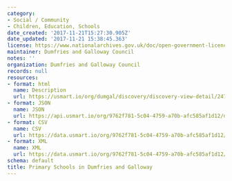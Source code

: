 ```yaml
---
category:
- Social / Community
- Children, Education, Schools
date_created: '2017-11-21T15:27:30.905Z'
date_updated: '2017-11-21 15:38:45.363'
license: https://www.nationalarchives.gov.uk/doc/open-government-licence/version/3/
maintainer: Dumfries and Galloway Council
notes: ''
organization: Dumfries and Galloway Council
records: null
resources:
- format: html
  name: Description
  url: https://usmart.io/org/dumgal/discovery/discovery-view-detail/247a79cc-bd65-43c5-8b3b-26d463febe36
- format: JSON
  name: JSON
  url: https://api.usmart.io/org/9762f781-5c04-4759-a70b-afc585af1d12/d1d37cf0-246c-4f67-bcc2-4ab9fbc351ae/1/urql
- format: CSV
  name: CSV
  url: https://data.usmart.io/org/9762f781-5c04-4759-a70b-afc585af1d12/resource?resourceGUID=9eeff79f-6e79-4e91-984a-5cc347b2eaf4
- format: XML
  name: XML
  url: https://data.usmart.io/org/9762f781-5c04-4759-a70b-afc585af1d12/resource?resourceGUID=d6c7780e-7d08-4f74-a2f1-a8fb3ac3ddb4
schema: default
title: Primary Schools in Dumfries and Galloway
---
```

